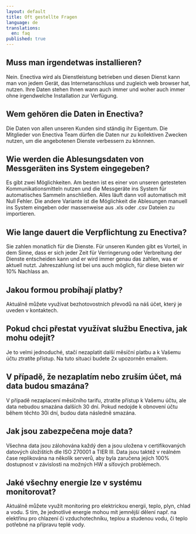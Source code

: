 ```yaml
---
layout: default
title: Oft gestellte Fragen
language: de
translations: 
  en: faq
published: true
---
```


## Muss man irgendetwas installieren?

Nein. Enectiva wird als Dienstleistung betrieben und diesen Dienst kann man von jedem Gerät, das Internetanschluss und zugleich web browser hat, nutzen. Ihre Daten stehen Ihnen wann auch immer und woher auch immer ohne irgendwelche Installation zur Verfügung.

## Wem gehören die Daten in Enectiva?

Die Daten von allen unseren Kunden sind ständig ihr Eigentum. Die Mitglieder von Enectiva Team dürfen die Daten nur zu kollektiven Zwecken nutzen, um die angebotenen Dienste verbessern zu könnnen. 

## Wie werden die Ablesungsdaten von Messgeräten ins System eingegeben?

Es gibt zwei Möglichkeiten. Am besten ist es einer von unseren getesteten Kommunikationsmitteln nutzen und die Messgeräte ins System für automatisches Sammeln anschließen. Alles läuft dann voll automatisch mit Null Fehler. Die andere Variante ist die Möglichkeit die Ablesungen manuell ins System eingeben oder massenweise aus .xls oder .csv Dateien zu importieren.


## Wie lange dauert die Verpflichtung zu Enectiva?

Sie zahlen monatlich für die Dienste. Für unseren Kunden gibt es Vorteil, in dem Sinne, dass er sich jeder Zeit für Verringerung oder Verbreitung der Dienste entscheiden kann und er wird immer genau das zahlen, was er aktuell nutzt. Jahreszahlung ist bei uns auch möglich, für diese bieten wir 10% Nachlass an.

## Jakou formou probíhají platby?

Aktuálně můžete využívat bezhotovostních převodů na náš účet, který je uveden v kontaktech.

## Pokud chci přestat využívat službu Enectiva, jak mohu odejít?

Je to velmi jednoduché, stačí nezaplatit další měsíční platbu a k Vašemu účtu ztratíte přístup. Na tuto situaci budete 2x upozorněn emailem.

## V případě, že nezaplatím nebo zruším účet, má data budou smazána? 

V případě nezaplacení měsíčního tarifu, ztratíte přístup k Vašemu účtu, ale data nebudou smazána dalších 30 dní. Pokud nedojde k obnovení účtu během těchto 30i dní, budou data následně smazána.

## Jak jsou zabezpečena moje data?

Všechna data jsou zálohována každý den a jsou uložena v certifikovaných datových úložištích dle ISO 270001 a TIER III. Data jsou taktéž v reálném čase replikována na několik serverů, aby byla zaručena jejich 100% dostupnost v závislosti na možných HW a síťových problémech.

## Jaké všechny energie lze v systému monitorovat?

Aktuálně můžete využít monitoring pro elektrickou energii, teplo, plyn, chlad a vodu. S tím, že jednotlivé energie mohou mít jemnější dělení např. na elektřinu pro chlazení či vzduchotechniku, teplou a studenou vodu, či teplo potřebné na přípravu teplé vody.
